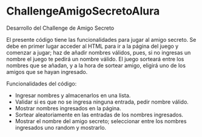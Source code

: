 # ChallengeAmigoSecretoAlura
Desarrollo del Challenge de Amigo Secreto

El presente código tiene las funcionalidades para jugar al amigo secreto.
Se debe en primer lugar acceder al HTML para ir a la página del juego y comenzar a jugar; haz de añadir nombres válidos, pues,
si no ingresas un nombre el juego te pedirá un nombre válido.
El juego sorteará entre los nombres que se añadan, y a la hora de sortear amigo, eligirá uno de los amigos que se hayan ingresado.

Funcionalidades del código:
- Ingresar nombres y almacenarlos en una lista.
- Validar si es que no se ingresa ninguna entrada, pedir nombre válido.
- Mostrar nombres ingresados en la página.
- Sortear aleatoriamente en las entradas de los nombres ingresados.
- Mostrar el nombre del amigo secreto; seleccionar entre los nombres ingresados uno random y mostrarlo.

